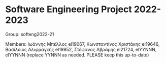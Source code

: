 # Software Engineering Project 2022-2023

Group: softeng2022-21

Members: Ιωάννης Μπέλλος el19067, Κωνσταντίνος Χριστάκης el19646, Βασίλειος Αλιφραγκής el19952, Στέφανος Αβράμης el21724, elYYNNN, elYYNNN (replace YYNNN as needed. PLEASE keep this up-to-date)

